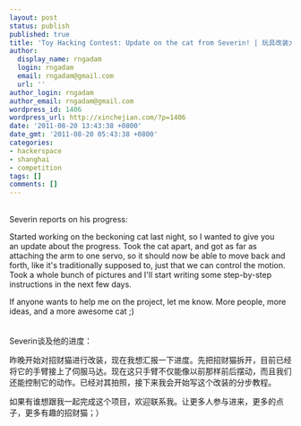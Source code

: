 ```yaml
---
layout: post
status: publish
published: true
title: 'Toy Hacking Contest: Update on the cat from Severin! | 玩具改装大赛：Severin招财猫改装的更新！'
author:
  display_name: rngadam
  login: rngadam
  email: rngadam@gmail.com
  url: ''
author_login: rngadam
author_email: rngadam@gmail.com
wordpress_id: 1406
wordpress_url: http://xinchejian.com/?p=1406
date: '2011-08-20 13:43:38 +0800'
date_gmt: '2011-08-20 05:43:38 +0800'
categories:
- hackerspace
- shanghai
- competition
tags: []
comments: []
---
```

<p><!--:en--><br />
Severin reports on his progress:</p>
<p>Started working on the beckoning cat last night, so I wanted to give you<br />
an update about the progress. Took the cat apart, and got as far as attaching the arm to one servo, so it should now be able to move back and forth, like it's traditionally supposed to, just that we can control the motion. Took a whole bunch of pictures and I'll start writing some step-by-step instructions in the next few days.</p>
<p>If anyone wants to help me on the project, let me know. More people, more<br />
ideas, and a more awesome cat ;)<br />
<!--:--><br />
<!--:zh--><br />
Severin谈及他的进度：</p>
<p>昨晚开始对招财猫进行改装，现在我想汇报一下进度。先把招财猫拆开，目前已经将它的手臂接上了伺服马达。现在这只手臂不仅能像以前那样前后摆动，而且我们还能控制它的动作。已经对其拍照，接下来我会开始写这个改装的分步教程。</p>
<p>如果有谁想跟我一起完成这个项目，欢迎联系我。让更多人参与进来，更多的点子，更多有趣的招财猫；）<br />
<!--:--></p>
